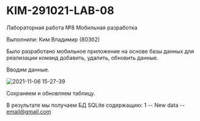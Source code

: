 # KIM-291021-LAB-08

Лабораторная работа №8 Мобильная разработка

Выполнили: Ким Владимир (803б2)

Было разработано мобильное приложение на основе базы данных для
реализации команд добавить, удалить, обновить данные.

Вводим данные. 

![2021-11-06 15-27-39](https://user-images.githubusercontent.com/58898737/140604097-d38c2dcd-4b59-40e1-a34f-a2f804f80ce9.JPG)


Сохраняем и обновляем таблицу. 

В результате мы получаем БД SQLite содержащию:
1 -- New data -- email@gmail.com
